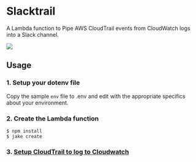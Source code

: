# Slacktrail

A Lambda function to Pipe AWS CloudTrail events from CloudWatch logs into a Slack channel.

![](http://i.imgur.com/OO8AIYW.png)

## Usage

### 1. Setup your dotenv file

Copy the sample `env` file to .env and edit with the appropriate specifics
about your environment.

### 2. Create the Lambda function

```console
$ npm install
$ jake create
```

### 3. [Setup CloudTrail to log to Cloudwatch][send-cloudtrail-events-to-cloudwatch-logs]

[send-cloudtrail-events-to-cloudwatch-logs]: http://docs.aws.amazon.com/awscloudtrail/latest/userguide/send-cloudtrail-events-to-cloudwatch-logs.html
